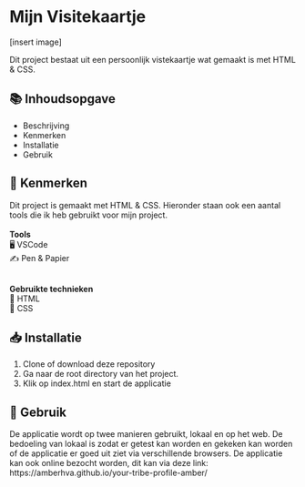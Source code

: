 <h1>Mijn Visitekaartje</h1>

[insert image]

Dit project bestaat uit een persoonlijk vistekaartje wat gemaakt is met HTML & CSS.

<h2>📚 Inhoudsopgave</h2>
<ul>
  <li>Beschrijving</li>
  <li>Kenmerken</li>
  <li>Installatie</li>
  <li>Gebruik</li>
</ul>

<h2>🌠 Kenmerken</h2>
Dit project is gemaakt met HTML & CSS. Hieronder staan ook een aantal tools die ik heb gebruikt voor mijn project.
<br>
<br>
<strong>Tools</strong>
<br>
🖥️ VSCode<br>
✍ Pen & Papier
<br>
<br>

<strong>Gebruikte technieken</strong>
<br>
🔢 HTML <br>
:lipstick: CSS

<h2>📥 Installatie</h2>
<ol>
  <li>Clone of download deze repository</li>
  <li>Ga naar de root directory van het project.</li>
  <li>Klik op index.html en start de applicatie</li>
</ol>

<h2>🔑 Gebruik</h2>
De applicatie wordt op twee manieren gebruikt, lokaal en op het web. De bedoeling van lokaal is zodat er getest kan worden en gekeken kan worden of de applicatie er goed uit ziet via verschillende browsers. De applicatie kan ook online bezocht worden, dit kan via deze link:
https://amberhva.github.io/your-tribe-profile-amber/
